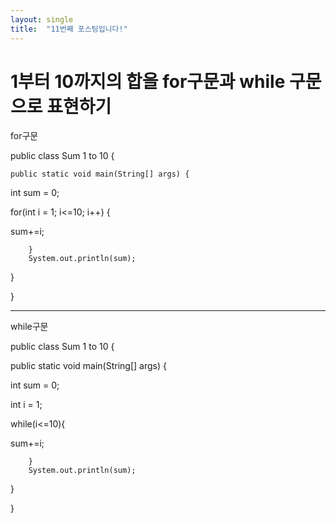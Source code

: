 ```yaml
---
layout: single
title:  "11번째 포스팅입니다!"
---
```

# 1부터 10까지의 합을 for구문과 while 구문으로 표현하기

for구문

public class Sum 1 to 10 {
	
	public static void main(String[] args) {
		
  int sum = 0;
	
  for(int i = 1; i<=10; i++) {
	
   sum+=i;
			
			
		}
		System.out.println(sum);
}

}

----------------------------------------------------------------------------------------
while구문

public class Sum 1 to 10 {
	
	
 public static void main(String[] args) {
	
  int sum = 0;
		
  int i = 1;
	
  while(i<=10){
	
   sum+=i;
			
			
		}
		System.out.println(sum);
}

}

